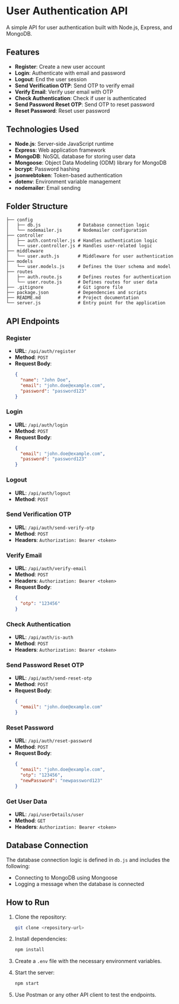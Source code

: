 # User Authentication API

A simple API for user authentication built with Node.js, Express, and MongoDB.

## Features

- **Register**: Create a new user account
- **Login**: Authenticate with email and password
- **Logout**: End the user session
- **Send Verification OTP**: Send OTP to verify email
- **Verify Email**: Verify user email with OTP
- **Check Authentication**: Check if user is authenticated
- **Send Password Reset OTP**: Send OTP to reset password
- **Reset Password**: Reset user password

## Technologies Used

- **Node.js**: Server-side JavaScript runtime
- **Express**: Web application framework
- **MongoDB**: NoSQL database for storing user data
- **Mongoose**: Object Data Modeling (ODM) library for MongoDB
- **bcrypt**: Password hashing
- **jsonwebtoken**: Token-based authentication
- **dotenv**: Environment variable management
- **nodemailer**: Email sending

## Folder Structure

```
├── config
│   ├── db.js              # Database connection logic
│   └── nodemailer.js      # Nodemailer configuration
├── controller
│   ├── auth.controller.js # Handles authentication logic
│   └── user.controller.js # Handles user-related logic
├── middleware
│   └── user.auth.js       # Middleware for user authentication
├── models
│   └── user.models.js     # Defines the User schema and model
├── routes
│   ├── auth.route.js      # Defines routes for authentication
│   └── user.route.js      # Defines routes for user data
├── .gitignore             # Git ignore file
├── package.json           # Dependencies and scripts
├── README.md              # Project documentation
└── server.js              # Entry point for the application
```

## API Endpoints

### Register

- **URL**: `/api/auth/register`
- **Method**: `POST`
- **Request Body**:
  ```json
  {
    "name": "John Doe",
    "email": "john.doe@example.com",
    "password": "password123"
  }
  ```

### Login

- **URL**: `/api/auth/login`
- **Method**: `POST`
- **Request Body**:
  ```json
  {
    "email": "john.doe@example.com",
    "password": "password123"
  }
  ```

### Logout

- **URL**: `/api/auth/logout`
- **Method**: `POST`

### Send Verification OTP

- **URL**: `/api/auth/send-verify-otp`
- **Method**: `POST`
- **Headers**: `Authorization: Bearer <token>`

### Verify Email

- **URL**: `/api/auth/verify-email`
- **Method**: `POST`
- **Headers**: `Authorization: Bearer <token>`
- **Request Body**:
  ```json
  {
    "otp": "123456"
  }
  ```

### Check Authentication

- **URL**: `/api/auth/is-auth`
- **Method**: `POST`
- **Headers**: `Authorization: Bearer <token>`

### Send Password Reset OTP

- **URL**: `/api/auth/send-reset-otp`
- **Method**: `POST`
- **Request Body**:
  ```json
  {
    "email": "john.doe@example.com"
  }
  ```

### Reset Password

- **URL**: `/api/auth/reset-password`
- **Method**: `POST`
- **Request Body**:
  ```json
  {
    "email": "john.doe@example.com",
    "otp": "123456",
    "newPassword": "newpassword123"
  }
  ```

### Get User Data

- **URL**: `/api/userDetails/user`
- **Method**: `GET`
- **Headers**: `Authorization: Bearer <token>`

## Database Connection

The database connection logic is defined in `db.js` and includes the following:

- Connecting to MongoDB using Mongoose
- Logging a message when the database is connected

## How to Run

1. Clone the repository:
   ```sh
   git clone <repository-url>
   ```

2. Install dependencies:
   ```sh
   npm install
   ```

3. Create a `.env` file with the necessary environment variables.

4. Start the server:
   ```sh
   npm start
   ```

5. Use Postman or any other API client to test the endpoints.
